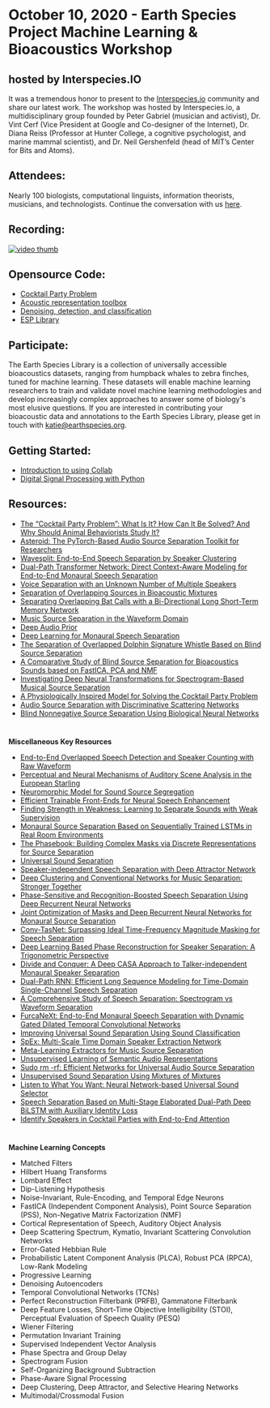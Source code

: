 # October 10, 2020 - Earth Species Project Machine Learning & Bioacoustics Workshop

## hosted by Interspecies.IO

It was a tremendous honor to present to the [Interspecies.io](https://interspecies.io/) community and share our latest work. The workshop was hosted by Interspecies.io, a multidisciplinary group founded by Peter Gabriel (musician and activist), Dr. Vint Cerf (Vice President at Google and Co-designer of the Internet), Dr. Diana Reiss (Professor at Hunter College, a cognitive psychologist, and marine mammal scientist), and Dr. Neil Gershenfeld (head of MIT’s Center for Bits and Atoms).

## Attendees: 

Nearly 100 biologists, computational linguists, information theorists, musicians, and technologists. Continue the conversation with us [here](https://github.com/earthspecies/project/discussions/35). 


## Recording: 
[![video thumb](https://i.imgur.com/XwZq1TS.png)](https://archive.org/details/20201010-interspecies-i-o-earth-species-project-ai-toolbox)


## Opensource Code: 
 
 * [Cocktail Party Problem](https://github.com/earthspecies/cocktail-party-problem)
 * [Acoustic representation toolbox ](https://github.com/earthspecies/acoustic-representation-toolbox)
 * [Denoising, detection, and classification](https://github.com/earthspecies/dolphin-strandings)
 * [ESP Library](https://github.com/earthspecies/library)


## Participate: 

The Earth Species Library is a collection of universally accessible bioacoustics datasets, ranging from humpback whales to zebra finches, tuned for machine learning. These datasets will enable machine learning researchers to train and validate novel machine learning methodologies and develop increasingly complex approaches to answer some of biology's most elusive questions. If you are interested in contributing your bioacoustic data and annotations to the Earth Species Library, please get in touch with [katie@earthspecies.org](mailto:katie@earthspecies.org). 

## Getting Started: 

*   [Introduction to using Collab](https://colab.research.google.com/notebooks/intro.ipynb)
*   [Digital Signal Processing with Python](https://github.com/earthspecies/intro-to-DSP-with-python)

## Resources: 

*   [The “Cocktail Party Problem”: What Is It? How Can It Be Solved? And Why Should Animal Behaviorists Study It?](https://www.ncbi.nlm.nih.gov/pmc/articles/PMC2692487/)
*   [Asteroid: The PyTorch-Based Audio Source Separation Toolkit for Researchers](https://arxiv.org/abs/2005.04132)
*   [Wavesplit: End-to-End Speech Separation by Speaker Clustering](https://arxiv.org/abs/2002.08933)
*   [Dual-Path Transformer Network: Direct Context-Aware Modeling for End-to-End Monaural Speech Separation](https://arxiv.org/abs/2007.13975)
*   [Voice Separation with an Unknown Number of Multiple Speakers](https://arxiv.org/abs/2003.01531)
*   [Separation of Overlapping Sources in Bioacoustic Mixtures](https://asa.scitation.org/doi/10.1121/10.0000932)
*   [Separating Overlapping Bat Calls with a Bi-Directional Long Short-Term Memory Network](https://www.biorxiv.org/content/10.1101/2019.12.15.876656v1)
*   [Music Source Separation in the Waveform Domain](https://arxiv.org/abs/1911.13254)
*   [Deep Audio Prior](https://arxiv.org/abs/1912.10292)
*   [Deep Learning for Monaural Speech Separation](https://paris.cs.illinois.edu/pubs/huang-icassp2014.pdf)
*   [The Separation of Overlapped Dolphin Signature Whistle Based on Blind Source Separation](https://ieeexplore.ieee.org/document/8242534)
*   [A Comparative Study of Blind Source Separation for Bioacoustics Sounds based on FastICA, PCA and NMF](https://www.sciencedirect.com/science/article/pii/S1877050918312468?via%3Dihub)
*   [Investigating Deep Neural Transformations for Spectrogram-Based Musical Source Separation](https://arxiv.org/abs/1912.02591)
*   [A Physiologically Inspired Model for Solving the Cocktail Party Problem](https://link.springer.com/content/pdf/10.1007/s10162-019-00732-4.pdf)
*   [Audio Source Separation with Discriminative Scattering Networks](https://arxiv.org/abs/1412.7022)
*   [Blind Nonnegative Source Separation Using Biological Neural Networks](https://arxiv.org/abs/1706.00382)

# 
**Miscellaneous Key Resources**

*   [End-to-End Overlapped Speech Detection and Speaker Counting with Raw Waveform](https://ieeexplore.ieee.org/document/9003962)
*   [Perceptual and Neural Mechanisms of Auditory Scene Analysis in the European Starling](https://link.springer.com/chapter/10.1007/978-3-319-48690-1_3)
*   [Neuromorphic Model for Sound Source Segregation](https://drum.lib.umd.edu/handle/1903/18155)
*   [Efficient Trainable Front-Ends for Neural Speech Enhancement](https://arxiv.org/abs/2002.09286)
*   [Finding Strength in Weakness: Learning to Separate Sounds with Weak Supervision](https://arxiv.org/abs/1911.02182)
*   [Monaural Source Separation Based on Sequentially Trained LSTMs in Real Room Environments](https://ieeexplore.ieee.org/document/8902640)
*   [The Phasebook: Building Complex Masks via Discrete Representations for Source Separation](https://waseda.pure.elsevier.com/en/publications/the-phasebook-building-complex-masks-via-discrete-representations)
*   [Universal Sound Separation](https://arxiv.org/abs/1905.03330)
*   [Speaker-independent Speech Separation with Deep Attractor Network](https://arxiv.org/abs/1707.03634)
*   [Deep Clustering and Conventional Networks for Music Separation: Stronger Together](https://arxiv.org/abs/1611.06265)
*   [Phase-Sensitive and Recognition-Boosted Speech Separation Using Deep Recurrent Neural Networks](https://ieeexplore.ieee.org/document/7178061)
*   [Joint Optimization of Masks and Deep Recurrent Neural Networks for Monaural Source Separation](https://arxiv.org/abs/1502.04149)
*   [Conv-TasNet: Surpassing Ideal Time-Frequency Magnitude Masking for Speech Separation](https://arxiv.org/abs/1809.07454)
*   [Deep Learning Based Phase Reconstruction for Speaker Separation: A Trigonometric Perspective](https://arxiv.org/abs/1811.09010)
*   [Divide and Conquer: A Deep CASA Approach to Talker-independent Monaural Speaker Separation](https://arxiv.org/abs/1904.11148)
*   [Dual-Path RNN: Efficient Long Sequence Modeling for Time-Domain Single-Channel Speech Separation](https://arxiv.org/abs/1910.06379)
*   [A Comprehensive Study of Speech Separation: Spectrogram vs Waveform Separation](https://arxiv.org/abs/1905.07497)
*   [FurcaNeXt: End-to-End Monaural Speech Separation with Dynamic Gated Dilated Temporal Convolutional Networks](https://arxiv.org/abs/1902.04891)
*   [Improving Universal Sound Separation Using Sound Classification](https://arxiv.org/abs/1911.07951)
*   [SpEx: Multi-Scale Time Domain Speaker Extraction Network](https://arxiv.org/abs/2004.08326)
*   [Meta-Learning Extractors for Music Source Separation](https://arxiv.org/abs/2002.07016)
*   [Unsupervised Learning of Semantic Audio Representations](https://arxiv.org/abs/1711.02209)
*   [Sudo rm -rf: Efficient Networks for Universal Audio Source Separation](https://arxiv.org/abs/2007.06833)
*   [Unsupervised Sound Separation Using Mixtures of Mixtures](https://arxiv.org/abs/2006.12701)
*   [Listen to What You Want: Neural Network-based Universal Sound Selector](https://arxiv.org/abs/2006.05712)
*   [Speech Separation Based on Multi-Stage Elaborated Dual-Path Deep BiLSTM with Auxiliary Identity Loss](https://arxiv.org/abs/2008.03149)
*   [Identify Speakers in Cocktail Parties with End-to-End Attention](https://arxiv.org/abs/2005.11408)

# 
**Machine Learning Concepts**

*   Matched Filters
*   Hilbert Huang Transforms
*   Lombard Effect
*   Dip-Listening Hypothesis
*   Noise-Invariant, Rule-Encoding, and Temporal Edge Neurons
*   FastICA (Independent Component Analysis), Point Source Separation (PSS), Non-Negative Matrix Factorization (NMF)
*   Cortical Representation of Speech, Auditory Object Analysis
*   Deep Scattering Spectrum, Kymatio, Invariant Scattering Convolution Networks
*   Error-Gated Hebbian Rule
*   Probabilistic Latent Component Analysis (PLCA), Robust PCA (RPCA), Low-Rank Modeling
*   Progressive Learning
*   Denoising Autoencoders
*   Temporal Convolutional Networks (TCNs)
*   Perfect Reconstruction Filterbank (PRFB), Gammatone Filterbank
*   Deep Feature Losses, Short-Time Objective Intelligibility (STOI), Perceptual Evaluation of Speech Quality (PESQ)
*   Wiener Filtering
*   Permutation Invariant Training
*   Supervised Independent Vector Analysis
*   Phase Spectra and Group Delay
*   Spectrogram Fusion
*   Self-Organizing Background Subtraction
*   Phase-Aware Signal Processing
*   Deep Clustering, Deep Attractor, and Selective Hearing Networks
*   Multimodal/Crossmodal Fusion
